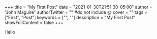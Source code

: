 +++
title = "My First Post"
date = "2021-01-30T21:51:30-05:00"
author = "John Maguire"
authorTwitter = "" #do not include @
cover = ""
tags = ["First", "Post"]
keywords = ["", ""]
description = "My First Post"
showFullContent = false
+++

Hello
